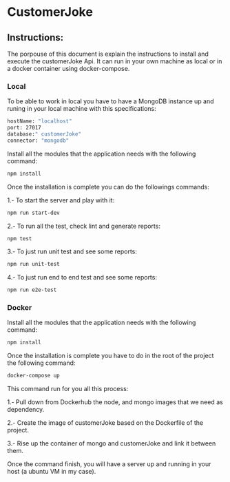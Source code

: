 # CustomerJoke

## Instructions:

The porpouse of this document is explain the instructions to install and execute the customerJoke Api. It can run in your own machine as local or in a docker container using docker-compose.

### Local

To be able to work in local you have to have a MongoDB instance up and runing in your local machine with this specifications:

```sh
hostName: "localhost"
port: 27017
database:" customerJoke"
connector: "mongodb"
```

Install all the modules that the application needs with the following command:

```sh
npm install
```

Once the installation is complete you can do the followings commands:

1.- To start the server and play with it:
```sh
npm run start-dev
```

2.- To run all the test, check lint and generate reports:
```sh
npm test
```

3.- To just run unit test and see some reports:
```sh
npm run unit-test
```

4.- To just run end to end test and see some reports:
```sh
npm run e2e-test
```

### Docker

Install all the modules that the application needs with the following command:

```sh
npm install
```

Once the installation is complete you have to do in the root of the project the following command:
```sh
docker-compose up
```

This command run for you all this process:

1.- Pull down from Dockerhub the node, and mongo images that we need as dependency.

2.- Create the image of customerJoke based on the Dockerfile of the project.

3.- Rise up the container of mongo and customerJoke and link it between them.


Once the command finish, you will have a server up and running in your host (a ubuntu VM in my case).

